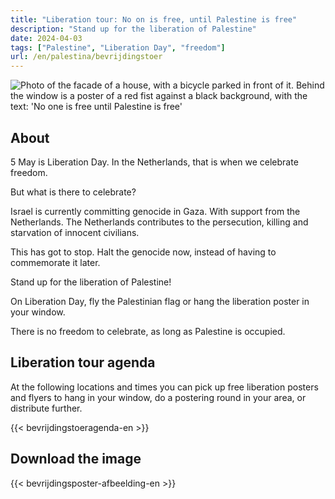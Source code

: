 ```yaml
---
title: "Liberation tour: No on is free, until Palestine is free"
description: "Stand up for the liberation of Palestine"
date: 2024-04-03
tags: ["Palestine", "Liberation Day", "freedom"]
url: /en/palestina/bevrijdingstoer
---
```


![Photo of the facade of a house, with a bicycle parked in front of it. Behind the window is a poster of a red fist against a black background, with the text: 'No one is free until Palestine is free'](/img/niemand-is-vrij_raamposter.jpg)

## About

5 May is Liberation Day. In the Netherlands, that is when we celebrate freedom.

But what is there to celebrate?

Israel is currently committing genocide in Gaza. With support from the Netherlands. The Netherlands contributes to the persecution, killing and starvation of innocent civilians.

This has got to stop. Halt the genocide now, instead of having to commemorate it later.

Stand up for the liberation of Palestine!

On Liberation Day, fly the Palestinian flag or hang the liberation poster in your window.

There is no freedom to celebrate, as long as Palestine is occupied.

## Liberation tour agenda

At the following locations and times you can pick up free liberation posters and flyers to hang in your window, do a postering round in your area, or distribute further.

{{< bevrijdingstoeragenda-en >}}

## Download the image

{{< bevrijdingsposter-afbeelding-en >}}